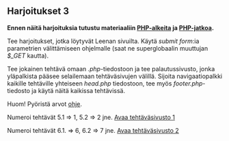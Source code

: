 ## Harjoitukset 3

**Ennen näitä harjoituksia tutustu materiaaliin [PHP-alkeita](./php-alkeet.html) ja [PHP-jatkoa](./php-jatko.html).**

Tee harjoitukset, jotka löytyvät Leenan sivuilta. Käytä *submit form*:ia parametrien välittämiseen ohjelmalle (saat ne superglobaalin muuttujan *$_GET* kautta).

Tee jokainen tehtävä omaan *.php*-tiedostoon ja tee palautussivusto, jonka yläpalkista pääsee selailemaan tehtäväsivujen välillä. Sijoita navigaatiopalkki kaikille tehtäville yhteiseen *head.php* tiedostoon, tee myös *footer.php*-tiedosto ja käytä näitä kaikissa tehtävissä.

Huom! Pyöristä arvot [ohje](https://www.php.net/manual/en/function.round.php). 

Numeroi tehtävät 5.1 => 1, 5.2 => 2 jne.
[Avaa tehtäväsivusto 1](http://www.leeniemi.net/sasp18/index.php?sivu=ph5)

Numeroi tehtävät 6.1. => 6, 6.2 => 7 jne.
[Avaa tehtäväsivusto 2](http://www.leeniemi.net/sasp18/index.php?sivu=ph6)
